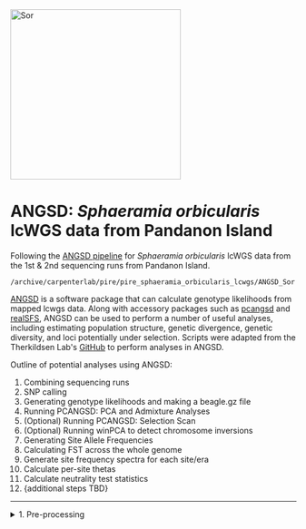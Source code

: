 <img src="http://www.fishbiosystem.ru/PERCIFORMES/Apogonidae/Foto/(Sphaeramia%20orbicularis)%2092f.jpg" alt="Sor" width="300"/>

# ANGSD: *Sphaeramia orbicularis* lcWGS data from Pandanon Island

Following the [ANGSD pipeline](https://github.com/philippinespire/pire_lcwgs_data_processing/tree/main/scripts/ANGSD_wahab) for *Sphaeramia orbicularis* lcWGS data from the 1st & 2nd sequencing runs from Pandanon Island. 

```
/archive/carpenterlab/pire/pire_sphaeramia_orbicularis_lcwgs/ANGSD_Sor
```

[ANGSD](https://www.popgen.dk/angsd/index.php/ANGSD) is a software package that can calculate genotype likelihoods from mapped lcwgs data. Along with accessory packages such as [pcangsd](https://www.popgen.dk/software/index.php/PCAngsd) and [realSFS](https://www.popgen.dk/angsd/index.php/RealSFS), ANGSD can be used to perform a number of useful analyses, including estimating population structure, genetic divergence, genetic diversity, and loci potentially under selection. Scripts were adapted from the Therkildsen Lab's [GitHub](https://github.com/therkildsen-lab) to perform analyses in ANGSD.

Outline of potential analyses using ANGSD: 
  1) Combining sequencing runs
  2) SNP calling
  3) Generating genotype likelihoods and making a beagle.gz file
  4) Running PCANGSD: PCA and Admixture Analyses
  5) (Optional) Running PCANGSD: Selection Scan
  6) (Optional) Running winPCA to detect chromosome inversions
  7) Generating Site Allele Frequencies
  8) Calculating FST across the whole genome
  9) Generate site frequency spectra for each site/era
  10) Calculate per-site thetas
  11) Calculate neutrality test statistics
  12) {additional steps TBD}

---

<details><summary>1. Pre-processing</summary>

### 1. Pre-processing

Create an ANGSD directory within your species' lcwgs processing directory. 
```
cd /archive/carpenterlab/pire/pire_sphaeramia_orbicularis_lcwgs

mkdir ANGSD_Sor
```
